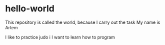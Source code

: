 # hello-world
This repository is called the world, because I carry out the task
My name is Artem

I like to practice judo
i I want to learn how to program
